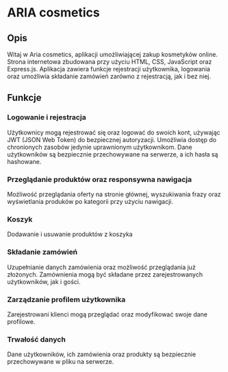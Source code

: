 <h1>ARIA cosmetics</h1>
<h2>Opis</h2>
<p>Witaj w Aria cosmetics, aplikacji umożliwiającej zakup kosmetyków online. 
  Strona internetowa zbudowana przy użyciu HTML, CSS, JavaScript oraz Express.js. 
  Aplikacja zawiera funkcje rejestracji użytkownika, logowania oraz umożliwia składanie zamówień zarówno z rejestracją, jak i bez niej. 
</p>
<h2>Funkcje</h2>
<h3>Logowanie i rejestracja</h3>
<p>
  Użytkownicy mogą rejestrować się oraz logować do swoich kont, używając JWT (JSON Web Token) do bezpiecznej autoryzacji. Umożliwia dostęp do chronionych zasobów jedynie uprawnionym użytkownikom.
  Dane użytkowników są bezpiecznie przechowywane na serwerze, a ich hasła są hashowane.
  
</p>
<h3>Przeglądanie produktów oraz responsywna nawigacja</h3>
<p>
  Możliwość przeglądania oferty na stronie głównej, wyszukiwania frazy oraz wyświetlania produków po kategorii przy użyciu nawigacji.
  
</p>
<h3>Koszyk</h3>
<p>Dodawanie i usuwanie produktów z koszyka</p>
<h3>Składanie zamówień</h3>
<p>Uzupełnianie danych zamówienia oraz możliwość przeglądania już złożonych. Zamównienia mogą być składane przez zarejestrowanych użytkowników, jak i gości.</p>
<h3>Zarządzanie profilem użytkownika</h3>
<p>
  Zarejestrowani klienci mogą przeglądać oraz modyfikować swoje dane profilowe.
</p>
<h3>Trwałość danych</h3>
<p>
  Dane użytkowników, ich zamówienia oraz produkty są bezpiecznie przechowywane w pliku na serwerze.
</p>
